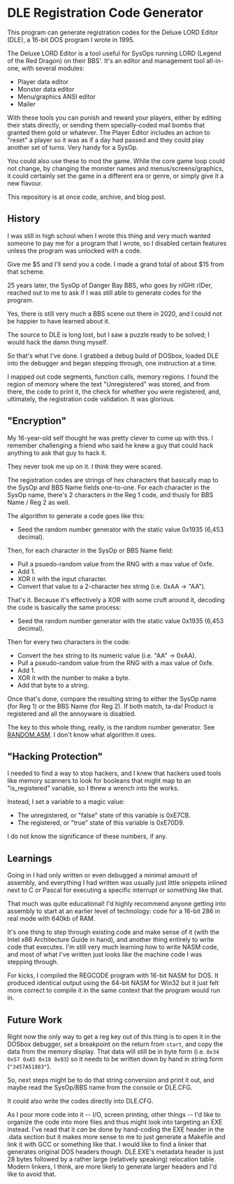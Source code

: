 # DLE Registration Code Generator

This program can generate registration codes for the Deluxe LORD Editor
(DLE), a 16-bit DOS program I wrote in 1995.

The Deluxe LORD Editor is a tool useful for SysOps running LORD
(Legend of the Red Dragon) on their BBS'. It's an editor and management
tool all-in-one, with several modules:

* Player data editor
* Monster data editor
* Menu/graphics ANSI editor
* Mailer

With these tools you can punish and reward your players, either by
editing their stats directly, or sending them specially-coded mail bombs
that granted them gold or whatever. The Player Editor includes an action
to "reset" a player so it was as if a day had passed and they could play
another set of turns. Very handy for a SysOp.

You could also use these to mod the game. While the core game loop could
not change, by changing the monster names and menus/screens/graphics, it
could certainly set the game in a different era or genre, or simply give
it a new flavour.

This repository is at once code, archive, and blog post.

## History

I was still in high school when I wrote this thing and very much wanted
someone to pay me for a program that I wrote, so I disabled certain
features unless the program was unlocked with a code.

Give me $5 and I'll send you a code. I made a grand total of about $15
from that scheme.

25 years later, the SysOp of Danger Bay BBS, who goes by nIGHt rIDer,
reached out to me to ask if I was still able to generate codes for the
program.

Yes, there is still very much a BBS scene out there in 2020, and I
could not be happier to have learned about it.

The source to DLE is long lost, but I saw a puzzle ready to be solved;
I would hack the damn thing myself.

So that's what I've done. I grabbed a debug build of DOSbox, loaded DLE
into the debugger and began stepping through, one instruction at a time.

I mapped out code segments, function calls, memory regions. I found the
region of memory where the text "Unregistered" was stored, and from
there, the code to print it, the check for whether you were registered,
and, ultimately, the registration code validation. It was glorious.

## "Encryption"

My 16-year-old self thought he was pretty clever to come up with this.
I remember challenging a friend who said he knew a guy that could hack
anything to ask that guy to hack it.

They never took me up on it. I think they were scared.

The registration codes are strings of hex characters that basically
map to the SysOp and BBS Name fields one-to-one. For each character
in the SysOp name, there's 2 characters in the Reg 1 code, and thusly
for BBS Name / Reg 2 as well.

The algorithm to generate a code goes like this:

* Seed the random number generator with the static value 0x1935
  (6,453 decimal).

Then, for each character in the SysOp or BBS Name field:

* Pull a psuedo-random value from the RNG with a max value of 0xfe.
* Add 1.
* XOR it with the input character.
* Convert that value to a 2-character hex string (i.e. 0xAA -> "AA").

That's it. Because it's effectively a XOR with some cruft around it,
decoding the code is basically the same process:

* Seed the random number generator with the static value 0x1935
  (6,453 decimal).

Then for every two characters in the code:

* Convert the hex string to its numeric value (i.e. "AA" -> 0xAA).
* Pull a pseudo-random value from the RNG with a max value of 0xfe.
* Add 1.
* XOR it with the number to make a byte.
* Add that byte to a string.

Once that's done, compare the resulting string to either the SysOp name
(for Reg 1) or the BBS Name (for Reg 2). If both match, ta-da! Product
is registered and all the annoyware is disabled.

The key to this whole thing, really, is the random number generator.
See [RANDOM.ASM](SOURCE/RANDOM.ASM). I don't know what algorithm it
uses.

## "Hacking Protection"

I needed to find a way to stop hackers, and I knew that hackers used
tools like memory scanners to look for booleans that might map to an
"is_registered" variable, so I threw a wrench into the works.

Instead, I set a variable to a magic value:

* The unregistered, or "false" state of this variable is 0xE7CB.
* The registered, or "true" state of this variable is 0xE70D9.

I do not know the significance of these numbers, if any.

## Learnings

Going in I had only written or even debugged a minimal amount of
assembly, and everything I had written was usually just little snippets
inlined next to C or Pascal for executing a specific interrupt or
something like that.

That much was quite educational! I'd highly recommend anyone getting
into assembly to start at an earlier level of technology: code for a
16-bit 286 in real mode with 640kb of RAM.

It's one thing to step through existing code and make sense of it (with
the Intel x86 Architecture Guide in hand), and another thing entirely to
write code that executes. I'm still very much learning how to write NASM
code, and most of what I've written just looks like the machine code I
was stepping through.

For kicks, I compiled the REGCODE program with 16-bit NASM for DOS. It
produced identical output using the 64-bit NASM for Win32 but it just
felt more correct to compile it in the same context that the program
would run in.

## Future Work

Right now the only way to get a reg key out of this thing is to open it
in the DOSbox debugger, set a breakpoint on the return from `start`, and
copy the data from the memory display. That data will still be in byte
form (i.e. `0x34 0x57 0xA5 0x18 0x83`) so it needs to be written down by
hand in string form (`"3457A51883"`).

So, next steps might be to do that string conversion and print it out,
and maybe read the SysOp/BBS name from the console or DLE.CFG.

It could also write the codes directly into DLE.CFG.

As I pour more code into it -- I/O, screen printing, other things -- I'd
like to organize the code into more files and thus might look into
targeting an EXE instead. I've read that it _can_ be done by hand-coding
the EXE header in the .data section but it makes more sense to me to
just generate a Makefile and link it with GCC or something like that. I
would like to find a linker that generates original DOS headers though.
DLE.EXE's metadata header is just 28 bytes followed by a rather large
(relatively speaking) relocation table. Modern linkers, I think, are
more likely to generate larger headers and I'd like to avoid that.
